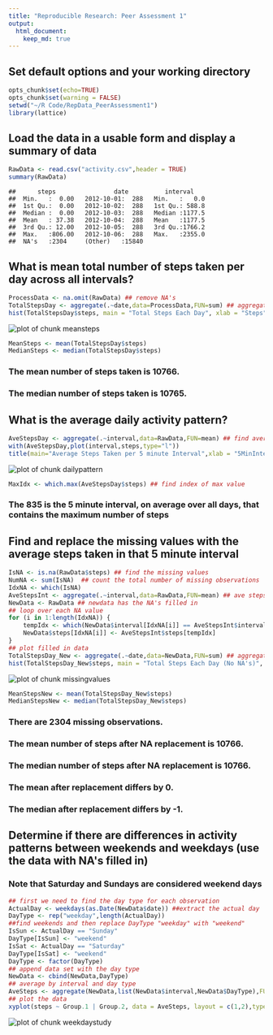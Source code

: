 ```yaml
---
title: "Reproducible Research: Peer Assessment 1"
output: 
  html_document:
    keep_md: true
---
```


## Set default options and your working directory

```r
opts_chunk$set(echo=TRUE)
opts_chunk$set(warning = FALSE)
setwd("~/R Code/RepData_PeerAssessment1")
library(lattice)
```

## Load the data in a usable form and display a summary of data

```r
RawData <- read.csv("activity.csv",header = TRUE)
summary(RawData)
```

```
##      steps                date          interval     
##  Min.   :  0.00   2012-10-01:  288   Min.   :   0.0  
##  1st Qu.:  0.00   2012-10-02:  288   1st Qu.: 588.8  
##  Median :  0.00   2012-10-03:  288   Median :1177.5  
##  Mean   : 37.38   2012-10-04:  288   Mean   :1177.5  
##  3rd Qu.: 12.00   2012-10-05:  288   3rd Qu.:1766.2  
##  Max.   :806.00   2012-10-06:  288   Max.   :2355.0  
##  NA's   :2304     (Other)   :15840
```


## What is mean total number of steps taken per day across all intervals?


```r
ProcessData <- na.omit(RawData) ## remove NA's
TotalStepsDay <- aggregate(.~date,data=ProcessData,FUN=sum) ## aggregate by date and sum steps
hist(TotalStepsDay$steps, main = "Total Steps Each Day", xlab = "Steps")
```

![plot of chunk meansteps](figure/meansteps-1.png) 

```r
MeanSteps <- mean(TotalStepsDay$steps)
MedianSteps <- median(TotalStepsDay$steps)
```
### The mean number of steps taken is 10766.
### The median number of steps taken is 10765.

## What is the average daily activity pattern?

```r
AveStepsDay <- aggregate(.~interval,data=RawData,FUN=mean) ## find average steps each day for each by 5 minute interval
with(AveStepsDay,plot(interval,steps,type="l"))
title(main="Average Steps Taken per 5 minute Interval",xlab = "5MinInterval",ylab = "Ave Steps")
```

![plot of chunk dailypattern](figure/dailypattern-1.png) 

```r
MaxIdx <- which.max(AveStepsDay$steps) ## find index of max value
```

### The 835 is the 5 minute interval, on average over all days, that contains the maximum number of steps

## Find and replace the missing values with the average steps taken in that 5 minute interval

```r
IsNA <- is.na(RawData$steps) ## find the missing values
NumNA <- sum(IsNA)  ## count the total number of missing observations
IdxNA <- which(IsNA)
AveStepsInt <- aggregate(.~interval,data=RawData,FUN=mean) ## ave steps for each interval
NewData <- RawData ## newdata has the NA's filled in
## loop over each NA value
for (i in 1:length(IdxNA)) {
    tempIdx <- which(NewData$interval[IdxNA[i]] == AveStepsInt$interval)
    NewData$steps[IdxNA[i]] <- AveStepsInt$steps[tempIdx]
}
## plot filled in data
TotalStepsDay_New <- aggregate(.~date,data=NewData,FUN=sum) ## aggregate by date and sum steps
hist(TotalStepsDay_New$steps, main = "Total Steps Each Day (No NA's)", xlab = "Steps")
```

![plot of chunk missingvalues](figure/missingvalues-1.png) 

```r
MeanStepsNew <- mean(TotalStepsDay_New$steps)
MedianStepsNew <- median(TotalStepsDay_New$steps)
```
### There are 2304 missing observations.
### The mean number of steps after NA replacement is 10766.
### The median number of steps after NA replacement is 10766.
### The mean after replacement differs by 0.
### The median after replacement differs by -1.

## Determine if there are differences in activity patterns between weekends and weekdays (use the data with NA's filled in)
### Note that Saturday and Sundays are considered weekend days

```r
## first we need to find the day type for each observation
ActualDay <- weekdays(as.Date(NewData$date)) ##extract the actual day
DayType <- rep("weekday",length(ActualDay))
##find weekends and then replace DayType "weekday" with "weekend"
IsSun <- ActualDay == "Sunday"
DayType[IsSun] <- "weekend"
IsSat <- ActualDay == "Saturday"
DayType[IsSat] <- "weekend"
DayType <- factor(DayType)
## append data set with the day type
NewData <- cbind(NewData,DayType)
## average by interval and day type
AveSteps <- aggregate(NewData,list(NewData$interval,NewData$DayType),FUN=mean)
## plot the data
xyplot(steps ~ Group.1 | Group.2, data = AveSteps, layout = c(1,2),type = "l",xlab = "5Min Int", ylab = "Ave Num Steps")
```

![plot of chunk weekdaystudy](figure/weekdaystudy-1.png) 
